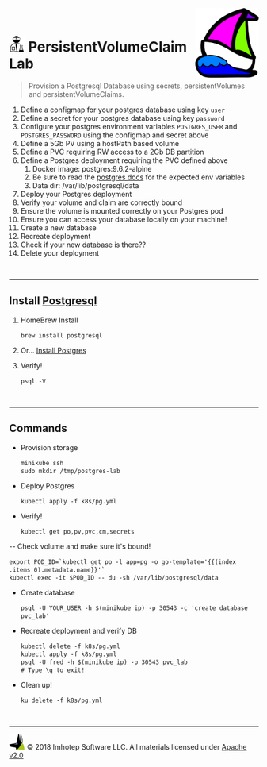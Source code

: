 <img src="../assets/k8sland.png" align="right" width="128" height="auto"/>

<br/>

# <img src="../assets/lab.png" width="32" height="auto"/> PersistentVolumeClaim Lab

> Provision a Postgresql Database using secrets, persistentVolumes and persistentVolumeClaims.

1. Define a configmap for your postgres database using key `user`
1. Define a secret for your postgres database using key `password`
1. Configure your postgres environment variables `POSTGRES_USER` and `POSTGRES_PASSWORD` using the configmap and secret above
1. Define a 5Gb PV using a hostPath based volume
1. Define a PVC requiring RW access to a 2Gb DB partition
1. Define a Postgres deployment requiring the PVC defined above
   1. Docker image: postgres:9.6.2-alpine
   2. Be sure to read the [postgres docs](https://hub.docker.com/_/postgres) for the expected env variables
   3. Data dir: /var/lib/postgresql/data
1. Deploy your Postgres deployment
1. Verify your volume and claim are correctly bound
1. Ensure the volume is mounted correctly on your Postgres pod
1. Ensure you can access your database locally on your machine!
1. Create a new database
1. Recreate deployment
1. Check if your new database is there??
1. Delete your deployment

<br/>

---
## Install [Postgresql](http://braumeister.org/formula/postgresql)

1. HomeBrew Install

   ```shell
   brew install postgresql
   ```

1. Or... [Install Postgres](https://www.postgresql.org/docs/9.3/static/tutorial-install.html)

1. Verify!

   ```shell
   psql -V
   ```

<br/>

---
## Commands

- Provision storage

  ```shell
  minikube ssh
  sudo mkdir /tmp/postgres-lab
  ```

- Deploy Postgres

  ```shell
  kubectl apply -f k8s/pg.yml
  ```

- Verify!

  ```shell
  kubectl get po,pv,pvc,cm,secrets
  ```

-- Check volume and make sure it's bound!

  ```shell
  export POD_ID=`kubectl get po -l app=pg -o go-template='{{(index .items 0).metadata.name}}'`
  kubectl exec -it $POD_ID -- du -sh /var/lib/postgresql/data
  ```

- Create database

  ```shell
  psql -U YOUR_USER -h $(minikube ip) -p 30543 -c 'create database pvc_lab'
  ```

- Recreate deployment and verify DB

  ```shell
  kubectl delete -f k8s/pg.yml
  kubectl apply -f k8s/pg.yml
  psql -U fred -h $(minikube ip) -p 30543 pvc_lab
  # Type \q to exit!
  ```

- Clean up!

  ```shell
  ku delete -f k8s/pg.yml
  ```

<br/>

---
<img src="../assets/imhotep_logo.png" width="32" height="auto"/> © 2018 Imhotep Software LLC.
All materials licensed under [Apache v2.0](http://www.apache.org/licenses/LICENSE-2.0)